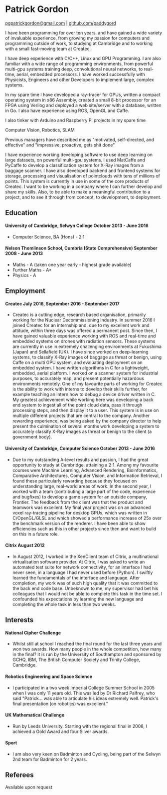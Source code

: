 # Patrick Gordon

[pgpatrickgordon@gmail.com](mailto:pgpatrickgordon@gmail.com) &#124; [github.com/paddygord](https://github.com/paddygord)

I have been programming for over ten years, and have gained a wide variety of invaluable experience, from growing my passion for computers and programming outside of work, to studying at Cambridge and to working with a small fast-moving team at Createc.

I have deep experience with C/C++, Linux and GPU Programming. I am also familiar with a wide range of programming environments, from powerful multi-gpu systems training deep, convolutional neural networks, to real-time, aerial, embedded processors. I have worked successfully with Physicists, Engineers and other Developers to implement large, complex systems.

In my spare time I have developed a ray-tracer for GPUs, written a compact operating system in x86 Assembly, created a small 8-bit processor for an FPGA using Verilog and deployed a web site/server with a database, written in Go. I also have experience using ROS, OpenGL and Caffe.

I also tinker with Arduino and Raspberry Pi projects in my spare time

Computer Vision, Robotics, SLAM

Previous managers have described me as "motivated, self-directed, and effective" and "impressive, proactive, gets shit done"

I have experience working developing software to use deep learning on large datasets, on powerful multi-gpu systems. I used MatCaffe and PyCaffe to develop a classification system for X-Ray images from a baggage scanner. I have also developed backend and frontend systems for storage, processing and visualisation of pointclouds with tens of millions of points. This system is currently in use in some of the core products of Createc. I want to be working in a company where I can further develop and share my skills. Also, to be able to make a meaningful contribution to a project, and to see it through from concept, to development, to deployment.


## Education
#### University of Cambridge, Selwyn College October 2013 - June 2016
- Computer Science, BA (Hons) - 2:1

#### Nelson Thomlinson School, Cumbria (State Comprehensive) September 2008 - June 2013
- Maths - A (taken one year early - highest grade available)
- Further Maths -  A*
- Physics - A


## Employment
#### Createc July 2016, September 2016 - September 2017
- Createc is a cutting edge, research based organisation, primarily working for the Nuclear Decommissioning Industry. In summer 2016 I joined Createc for an internship and, due to my excellent work and attitude, within three days was offered a permanent post. Since then, I have gained valuable experience working with ROS and real-time and embedded systems on drones with radiation sensors. These systems are currently in use in extremely challenging environments at Fukushima (Japan) and Sellafield (UK). I have since worked on deep-learning systems, to classify X-Ray images of baggage as threat or benign, using Caffe on a multi GPU system, and evaluating deployment on an embedded system. I have written algorithms in C for a lightweight, embedded, aerial platform. I worked on a scanner system for industrial purposes, to accurately map, and present potentially hazardous environments remotely. One of my favourite parts of working for Createc is the ability to work with interns to develop their skills further, for example teaching an intern how to debug a device driver written in C. My greatest achievement while working here was developing a back end system to ingest all of the point cloud data, pass it through processing steps, and then display it to a user. This system is in use on multiple different projects that are central to the company. Another rewarding experience, was being asked by the company director to help present the culmination of several months work developing a system to accurately classify X-Ray images as threat or benign to the client (a government body).

#### University of Cambridge, Computer Science October 2013 - June 2016
- Due to my outstanding A-level results and passion, I had the great opportunity to study at Cambridge, attaining a 2:1. Among my favourite courses were Machine Learning, Advanced Rendering, Bioinformatics, Comparative Architectures, Computer Vision, and Information Retrieval, I found these particularly rewarding because they focused on understanding large, real-world areas of work. In the second year, I worked with a team (contributing a large part of the code, experience and bugfixes) to develop a game system for an outside company, Frontier. The feedback from the client was that the product and teamwork was excellent. My final year project was on an advanced voxel ray-tracing pipeline for desktop GPUs, which was written in C/OpenGL/GLSL and which showed a performance increase of 25x over the benchmark version of the renderer. I have been able to show efficiencies such as this in other projects since then and want to build on this in a future role.

#### Citrix August 2012
- In August 2012, I worked in the XenClient team of Citrix, a multinational virtualisation software provider. At Citrix, I was asked to write an automated test suite for network connectivity, for an interface I had never seen, in a language I had never used before (Python). I swiftly learned the fundamentals of the interface and language. After completion, my work was of such high quality that it was committed to the back end code base. Unbeknown to me, my supervisor had bet his colleagues that I would not be able to complete this task in the time set. I confounded his expectations by learning the new language and completing the whole task in less than two weeks.


## Interests
#### National Cipher Challenge
- Whilst still at school I reached the final round for the last three years and won two awards. How many people in the whole competition, how many in the final? It is run by the University of Southampton and sponsored by GCHQ, IBM, The British Computer Society and Trinity College, Cambridge.

#### Robotics Engineering and Space Science
- I participated in a two week Imperial College Summer School in 2005 when I was only 11 years old. This was led by Dr Richard Palfrey, who said "Patrick... was able to articulate his ideas extremely well. Patrick's final presentation (on robotics) was excellent."

#### UK Mathematical Challenge
- Run by Leeds University. Starting with the regional final in 2008, I achieved a Gold Award and four Silver awards.

#### Sport
- I am also very keen on Badminton and Cycling, being part of the Selwyn 2nd team for Badminton for 2 years.


## Referees
Available upon request
